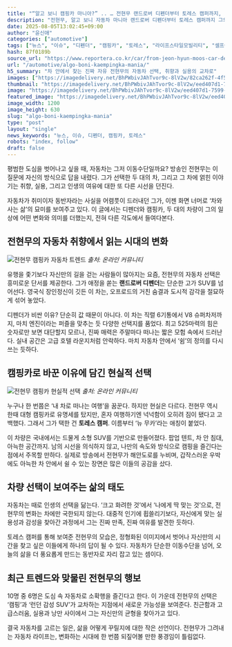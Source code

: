 ```yaml
---
title: "“알고 보니 캠핑카 마니아?” .. … 전현무 랜드로버 디펜더부터 토레스 캠퍼까지, 그가 선택한 車"
description: "전현무, 알고 보니 자동차 마니아 랜드로버 디펜더부터 토레스 캠퍼까지 그의 선택엔 이유가 있다 ..."
date: 2025-08-05T13:02:45+09:00
author: "윤신애"
categories: ["automotive"]
tags: ["뉴스", "이슈", "디펜더", "캠핑카", "토레스", "라이프스타일모빌리티", "셀프여가혁명"]
hash: 87f0189b
source_url: "https://www.reportera.co.kr/car/from-jeon-hyun-moos-car-defender-to-torres/"
url: "/automotive/algo-boni-kaempingka-mania/"
h5_summary: "차 안에서 찾는 진짜 자유 전현무의 자동차 선택, 취향과 실용의 교차로"
images: ["https://imagedelivery.net/BhPWbivJAhTvor9c-8lV2w/82ca262f-4f56-4641-0d7c-7235c33ebc00/public", "https://imagedelivery.net/BhPWbivJAhTvor9c-8lV2w/a01ad8cb-4380-4033-718c-3a33e0516d00/public", "https://imagedelivery.net/BhPWbivJAhTvor9c-8lV2w/eed407d1-7599-4432-edfb-d88e6fbb5900/public"]
thumbnail: "https://imagedelivery.net/BhPWbivJAhTvor9c-8lV2w/eed407d1-7599-4432-edfb-d88e6fbb5900/public"
image: "https://imagedelivery.net/BhPWbivJAhTvor9c-8lV2w/eed407d1-7599-4432-edfb-d88e6fbb5900/public"
featured_image: "https://imagedelivery.net/BhPWbivJAhTvor9c-8lV2w/eed407d1-7599-4432-edfb-d88e6fbb5900/public"
image_width: 1200
image_height: 630
slug: "algo-boni-kaempingka-mania"
type: "post"
layout: "single"
news_keywords: "뉴스, 이슈, 디펜더, 캠핑카, 토레스"
robots: "index, follow"
draft: false
---
```


평범한 도심을 벗어나고 싶을 때, 자동차는 그저 이동수단일까요? 방송인 전현무는 이 질문에 자신의 방식으로 답을 내렸다. 그가 선택한 두 대의 차, 그리고 그 차에 얽힌 이야기는 취향, 실용, 그리고 인생의 여유에 대한 또 다른 시선을 던진다.

자동차가 취미이자 동반자라는 사실을 어렴풋이 드러내던 그가, 이젠 화면 너머로 ‘차와 사는 삶’의 묘미를 보여주고 있다. 이 글에서는 디펜더와 캠핑카, 두 대의 차량이 그의 일상에 어떤 변화와 의미를 더했는지, 전혀 다른 각도에서 들여다본다.

## 전현무의 자동차 취향에서 읽는 시대의 변화

![전현무 캠핑카 자동차 트렌드](https://imagedelivery.net/BhPWbivJAhTvor9c-8lV2w/82ca262f-4f56-4641-0d7c-7235c33ebc00/public)
*출처: 온라인 커뮤니티*


유행을 좇기보다 자신만의 길을 걷는 사람들이 많아지는 요즘, 전현무의 자동차 선택은 흥미로운 단서를 제공한다. 그가 애정을 쏟는 **랜드로버 디펜더**는 단순한 고가 SUV를 넘어선다. 영국식 장인정신이 깃든 이 차는, 오프로드의 거친 숨결과 도시적 감각을 절묘하게 섞어 놓았다.

디펜더가 비싼 이유? 단순히 값 때문이 아니다. 이 차는 직렬 6기통에서 V8 슈퍼차저까지, 마치 엔진이라는 퍼즐을 맞추는 듯 다양한 선택지를 품었다. 최고 525마력의 힘은 숫자로만 보면 대단할지 모르나, 진짜 매력은 주말마다 떠나는 짧은 모험 속에서 드러난다. 실내 공간은 고급 호텔 라운지처럼 안락하다. 마치 자동차 안에서 ‘쉼’의 정의를 다시 쓰는 듯하다.

## 캠핑카로 바꾼 이유에 담긴 현실적 선택

![전현무 캠핑카 현실적 선택](https://imagedelivery.net/BhPWbivJAhTvor9c-8lV2w/a01ad8cb-4380-4033-718c-3a33e0516d00/public)
*출처: 온라인 커뮤니티*


누구나 한 번쯤은 ‘내 차로 떠나는 여행’을 꿈꾼다. 하지만 현실은 다르다. 전현무 역시 한때 대형 캠핑카로 유명세를 탔지만, 혼자 여행하기엔 넉넉함이 오히려 짐이 됐다고 고백했다. 그래서 그가 택한 건 **토레스 캠퍼**. 이름부터 ‘뉴 무카’라는 애칭이 붙었다.

이 차량은 국내에서는 드물게 소형 SUV를 기반으로 만들어졌다. 팝업 텐트, 차 안 침대, 아늑한 공간까지. 남의 시선을 의식하지 않고, 나만의 속도와 방식으로 캠핑을 즐긴다는 점에서 주목할 만하다. 실제로 방송에서 전현무가 해안도로를 누비며, 갑작스러운 우박에도 아늑한 차 안에서 쉴 수 있는 장면은 많은 이들의 공감을 샀다.

## 차량 선택이 보여주는 삶의 태도

자동차는 때로 인생의 선택을 닮는다. ‘크고 화려한 것’에서 ‘나에게 딱 맞는 것’으로, 전현무의 변화는 차에만 국한되지 않는다. 대중적 인기에 휩쓸리기보다, 자신에게 맞는 실용성과 감성을 찾아간 과정에서 그는 진짜 만족, 진짜 여유를 발견한 듯하다.

토레스 캠퍼를 통해 보여준 전현무의 모습은, 정형화된 이미지에서 벗어나 자신만의 시간을 찾고 싶은 이들에게 하나의 답이 될 수 있다. 자동차가 단순한 이동수단을 넘어, 오늘의 삶을 더 풍요롭게 만드는 동반자로 자리 잡고 있는 셈이다.

## 최근 트렌드와 맞물린 전현무의 행보

10명 중 6명은 도심 속 자동차로 소확행을 즐긴다고 한다. 이 가운데 전현무의 선택은 ‘캠핑’과 ‘런던 감성 SUV’가 교차하는 지점에서 새로운 가능성을 보여준다. 친근함과 고급스러움, 실용과 낭만 사이에서 그는 자신만의 균형을 찾아가고 있다.

결국 자동차를 고르는 일은, 삶을 어떻게 꾸릴지에 대한 작은 선언이다. 전현무가 그려내는 자동차 라이프는, 변화하는 시대에 한 번쯤 되짚어볼 만한 풍경임이 틀림없다.
